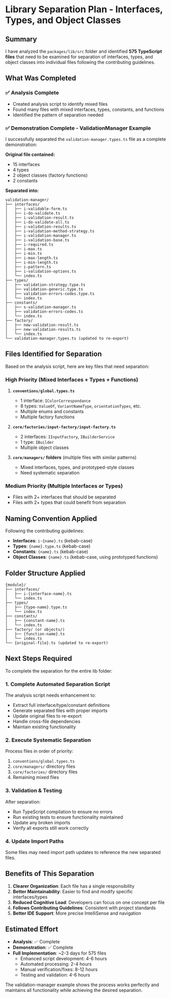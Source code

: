 # Library Separation Plan - Interfaces, Types, and Object Classes

## Summary

I have analyzed the `packages/lib/src` folder and identified **575 TypeScript files** that need to be examined for separation of interfaces, types, and object classes into individual files following the contributing guidelines.

## What Was Completed

### ✅ Analysis Complete
- Created analysis script to identify mixed files
- Found many files with mixed interfaces, types, constants, and functions
- Identified the pattern of separation needed

### ✅ Demonstration Complete - ValidationManager Example
I successfully separated the `validation-manager.types.ts` file as a complete demonstration:

**Original file contained:**
- 15 interfaces
- 4 types  
- 2 object classes (factory functions)
- 2 constants

**Separated into:**
```
validation-manager/
├── interfaces/
│   ├── i-validable-form.ts
│   ├── i-do-validate.ts
│   ├── i-validation-result.ts
│   ├── i-do-validate-all.ts
│   ├── i-validation-results.ts
│   ├── i-validation-method-strategy.ts
│   ├── i-validation-manager.ts
│   ├── i-validation-base.ts
│   ├── i-required.ts
│   ├── i-max.ts
│   ├── i-min.ts
│   ├── i-max-length.ts
│   ├── i-min-length.ts
│   ├── i-pattern.ts
│   ├── i-validation-options.ts
│   └── index.ts
├── types/
│   ├── validation-strategy.type.ts
│   ├── validation-generic.type.ts
│   ├── validation-errors-codes.type.ts
│   └── index.ts
├── constants/
│   ├── s-validation-manager.ts
│   ├── validation-errors-codes.ts
│   └── index.ts
├── factory/
│   ├── new-validation-result.ts
│   ├── new-validation-results.ts
│   └── index.ts
└── validation-manager.types.ts (updated to re-export)
```

## Files Identified for Separation

Based on the analysis script, here are key files that need separation:

### High Priority (Mixed Interfaces + Types + Functions)
1. **`conventions/global.types.ts`**
   - 1 interface: `IColorCorrespondance`
   - 8 types: `ValueOf`, `VariantNameType`, `orientationTypes`, etc.
   - Multiple enums and constants
   - Multiple factory functions

2. **`core/factories/input-factory/input-factory.ts`**
   - 2 interfaces: `IInputFactory`, `IBuilderService`
   - 1 type: `IBuilder`
   - Multiple object classes

3. **`core/managers/` folders** (multiple files with similar patterns)
   - Mixed interfaces, types, and prototyped-style classes
   - Need systematic separation

### Medium Priority (Multiple Interfaces or Types)
- Files with 2+ interfaces that should be separated
- Files with 2+ types that could benefit from separation

## Naming Convention Applied

Following the contributing guidelines:
- **Interfaces**: `i-{name}.ts` (kebab-case)
- **Types**: `{name}.type.ts` (kebab-case)
- **Constants**: `{name}.ts` (kebab-case)
- **Object Classes**: `{name}.ts` (kebab-case, using prototyped functions)

## Folder Structure Applied

```
{module}/
├── interfaces/
│   ├── i-{interface-name}.ts
│   └── index.ts
├── types/
│   ├── {type-name}.type.ts
│   └── index.ts
├── constants/
│   ├── {constant-name}.ts
│   └── index.ts
├── factory/ (or objects/)
│   ├── {function-name}.ts
│   └── index.ts
└── {original-file}.ts (updated to re-export)
```

## Next Steps Required

To complete the separation for the entire lib folder:

### 1. Complete Automated Separation Script
The analysis script needs enhancement to:
- Extract full interface/type/constant definitions
- Generate separated files with proper imports
- Update original files to re-export
- Handle cross-file dependencies
- Maintain existing functionality

### 2. Execute Systematic Separation
Process files in order of priority:
1. `conventions/global.types.ts`
2. `core/managers/` directory files
3. `core/factories/` directory files
4. Remaining mixed files

### 3. Validation & Testing
After separation:
- Run TypeScript compilation to ensure no errors
- Run existing tests to ensure functionality maintained
- Update any broken imports
- Verify all exports still work correctly

### 4. Update Import Paths
Some files may need import path updates to reference the new separated files.

## Benefits of This Separation

1. **Clearer Organization**: Each file has a single responsibility
2. **Better Maintainability**: Easier to find and modify specific interfaces/types
3. **Reduced Cognitive Load**: Developers can focus on one concept per file
4. **Follows Contributing Guidelines**: Consistent with project standards
5. **Better IDE Support**: More precise IntelliSense and navigation

## Estimated Effort

- **Analysis**: ✅ Complete
- **Demonstration**: ✅ Complete 
- **Full Implementation**: ~2-3 days for 575 files
  - Enhanced script development: 4-6 hours
  - Automated processing: 2-4 hours  
  - Manual verification/fixes: 8-12 hours
  - Testing and validation: 4-6 hours

The validation-manager example shows the process works perfectly and maintains all functionality while achieving the desired separation.
